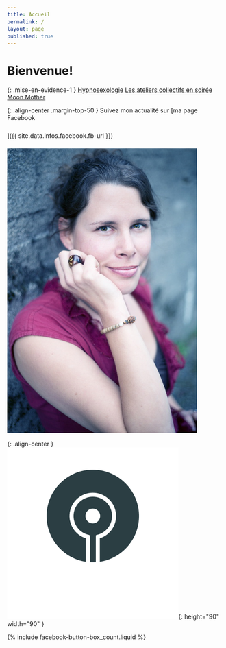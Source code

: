 ```yaml
---
title: Accueil
permalink: /
layout: page
published: true
---
```

# Bienvenue!

{: .mise-en-evidence-1 }
[Hypnosexologie](https://sacree-sexualite.org/hypnosexologie/)
<i class="fa fa-envira" aria-hidden="true"></i>
[Les ateliers collectifs en soirée](https://sacree-sexualite.org/les-ateliers-collectifs-de-laetitia/)
<i class="fa fa-envira" aria-hidden="true"></i>
<i class="fa fa-envira" aria-hidden="true"></i>
[Moon Mother](https://sacree-sexualite.org/moon-mother/)


<!--
## Inscriptions et tarifs

{: .text-center }
<mailto:laetitia.stucki@gmail.com>
<i class="fa fa-mobile"></i> +41 79 326 30 64
[Tarifs](https://sacree-sexualite.org/tarifs/)
-->

{: .align-center .margin-top-50 }
Suivez mon actualité sur
[ma page Facebook<br/><i style="font-size:30pt;" class="fa fa-facebook-official"></i>]({{ site.data.infos.facebook.fb-url }})

![Lætitia Stucki](./images/laetitia-stucki.jpg)

{: .align-center }
![](./images/logo-laetitia-stucki-anthracite.svg){: height="90" width="90" }

{% include facebook-button-box_count.liquid %}
